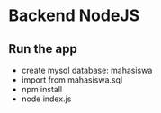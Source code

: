 # Backend NodeJS

## Run the app
* create mysql database: mahasiswa
* import from mahasiswa.sql
* npm install
* node index.js